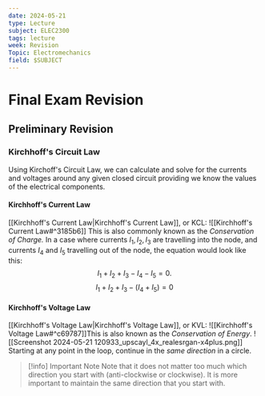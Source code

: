 ```yaml
---
date: 2024-05-21
type: Lecture
subject: ELEC2300
tags: lecture
week: Revision
Topic: Electromechanics
field: $SUBJECT
---
```


# Final Exam Revision



## Preliminary Revision

### Kirchhoff's Circuit Law

Using Kirchoff's Circuit Law, we can calculate and solve for the currents and voltages around any given closed circuit providing we know the values of the electrical components.

#### Kirchhoff's Current Law
[[Kirchhoff's Current Law|Kirchhoff's Current Law]], or KCL: ![[Kirchhoff's Current Law#^3185b6]]
This is also commonly known as the *Conservation of Charge.* In a case where currents $I_{1},I_{2},I_{3}$ are travelling into the node, and currents $I_{4}$ and $I_{5}$ travelling out of the node, the equation would look like this:
$$
I_{1}+I_{2}+I_{3}-I_{4}-I_{5}=0.
$$
$$
I_{1}+I_{2}+I_{3}-(I_{4}+I_{5})=0
$$
#### Kirchhoff's Voltage Law
[[Kirchhoff's Voltage Law|Kirchhoff's Voltage Law]], or KVL: ![[Kirchhoff's Voltage Law#^c69787]]This is also known as the *Conservation of Energy*.
![[Screenshot 2024-05-21 120933_upscayl_4x_realesrgan-x4plus.png]]
Starting at any point in the loop, continue in the *same direction* in a circle. 

> [!info]  Important Note
> Note that it does not matter too much which direction you start with (anti-clockwise or clockwise). It is more important to maintain the same direction that you start with.





